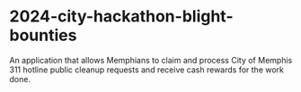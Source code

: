 # 2024-city-hackathon-blight-bounties
An application that allows Memphians to claim and process City of Memphis 311 hotline public cleanup requests and receive cash rewards for the work done.
